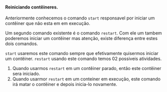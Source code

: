 #### Reiniciando contêineres.

Anteriormente conhecemos o comando ```start``` responsavel por iniciar um contêiner que não
 esta em em execução.

Um segundo comando existente é o comando ```restart```. 
Com ele um tambem poderemos iniciar um contêiner mas atenção, existe diferença entre estes
 dois comandos. 

```start``` usaremos este comando sempre que efetivamente quisermos iniciar um contêiner.
```restart``` usando este comando temos 02 possiveis atividades.

1. Quando usarmos ```restart``` em um contêiner parado, então este contêiner sera iniciado.
2. Quando usarmor ```restart``` em um conteiner em execução, este comando irá matar o contêiner e depois inicia-lo novamente.
